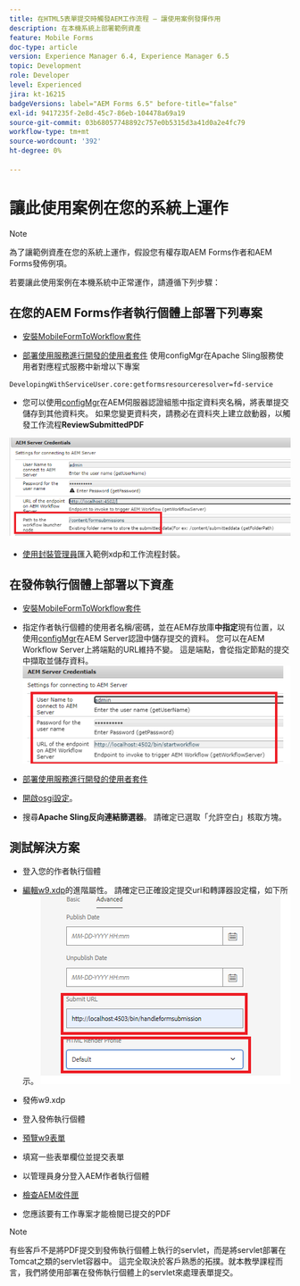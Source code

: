 ```yaml
---
title: 在HTML5表單提交時觸發AEM工作流程 — 讓使用案例發揮作用
description: 在本機系統上部署範例資產
feature: Mobile Forms
doc-type: article
version: Experience Manager 6.4, Experience Manager 6.5
topic: Development
role: Developer
level: Experienced
jira: kt-16215
badgeVersions: label="AEM Forms 6.5" before-title="false"
exl-id: 9417235f-2e8d-45c7-86eb-104478a69a19
source-git-commit: 03b68057748892c757e0b5315d3a41d0a2e4fc79
workflow-type: tm+mt
source-wordcount: '392'
ht-degree: 0%

---
```


# 讓此使用案例在您的系統上運作

>[!NOTE]
>
>為了讓範例資產在您的系統上運作，假設您有權存取AEM Forms作者和AEM Forms發佈例項。

若要讓此使用案例在本機系統中正常運作，請遵循下列步驟：

## 在您的AEM Forms作者執行個體上部署下列專案

* [安裝MobileFormToWorkflow套件](assets/MobileFormToWorkflow.core-1.0.0-SNAPSHOT.jar)

* [部署使用服務進行開發的使用者套件](https://experienceleague.adobe.com/docs/experience-manager-learn/assets/developingwithserviceuser.zip?lang=en)
使用configMgr在Apache Sling服務使用者對應程式服務中新增以下專案

```
DevelopingWithServiceUser.core:getformsresourceresolver=fd-service
```

* 您可以使用[configMgr](http://localhost:4502/system/console/configMg)在AEM伺服器認證組態中指定資料夾名稱，將表單提交儲存到其他資料夾。 如果您變更資料夾，請務必在資料夾上建立啟動器，以觸發工作流程&#x200B;**ReviewSubmittedPDF**

![設定作者](assets/author-config.png)
* [使用封裝管理員](assets/xdp-form-and-workflow.zip)匯入範例xdp和工作流程封裝。


## 在發佈執行個體上部署以下資產

* [安裝MobileFormToWorkflow套件](assets/MobileFormToWorkflow.core-1.0.0-SNAPSHOT.jar)

* 指定作者執行個體的使用者名稱/密碼，並在AEM存放庫&#x200B;**中指定**&#x200B;現有位置，以使用[configMgr](http://localhost:4503/system/console/configMgr)在AEM Server認證中儲存提交的資料。 您可以在AEM Workflow Server上將端點的URL維持不變。 這是端點，會從指定節點的提交中擷取並儲存資料。
  ![發佈設定](assets/publish-config.png)

* [部署使用服務進行開發的使用者套件](https://experienceleague.adobe.com/docs/experience-manager-learn/assets/developingwithserviceuser.zip?lang=en)
* [開啟osgi設定](http://localhost:4503/system/console/configMgr)。
* 搜尋&#x200B;**Apache Sling反向連結篩選器**。 請確定已選取「允許空白」核取方塊。


## 測試解決方案

* 登入您的作者執行個體
* [編輯w9.xdp](http://localhost:4502/libs/fd/fm/gui/content/forms/formmetadataeditor.html/content/dam/formsanddocuments/w9.xdp)的進階屬性。 請確定已正確設定提交url和轉譯器設定檔，如下所示。
  ![xdp-advanced-properties](assets/mobile-form-properties.png)

* 發佈w9.xdp
* 登入發佈執行個體
* [預覽w9表單](http://localhost:4503/content/dam/formsanddocuments/w9.xdp/jcr:content)
* 填寫一些表單欄位並提交表單
* 以管理員身分登入AEM作者執行個體
* [檢查AEM收件匣](http://localhost:4502/aem/inbox)
* 您應該要有工作專案才能檢閱已提交的PDF

>[!NOTE]
>
>有些客戶不是將PDF提交到發佈執行個體上執行的servlet，而是將servlet部署在Tomcat之類的servlet容器中。 這完全取決於客戶熟悉的拓撲。就本教學課程而言，我們將使用部署在發佈執行個體上的servlet來處理表單提交。
